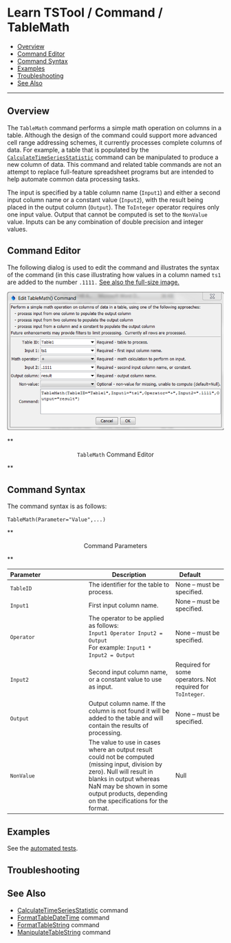 # Learn TSTool / Command / TableMath #

* [Overview](#overview)
* [Command Editor](#command-editor)
* [Command Syntax](#command-syntax)
* [Examples](#examples)
* [Troubleshooting](#troubleshooting)
* [See Also](#see-also)

-------------------------

## Overview ##

The `TableMath` command performs a simple math operation on columns in a table.
Although the design of the command could support more advanced cell range addressing schemes,
it currently processes complete columns of data.
For example, a table that is populated by the [`CalculateTimeSeriesStatistic`](../CalculateTimeSeriesStatistic/CalculateTimeSeriesStatistic)
command can be manipulated to produce a new column of data.
This command and related table commands are not an attempt to replace full-feature spreadsheet
programs but are intended to help automate common data processing tasks.
	
The input is specified by a table column name (`Input1`) and either a second input
column name or a constant value (`Input2`), with the result being placed in the output column (`Output`).
The `ToInteger` operator requires only one input value.
Output that cannot be computed is set to the `NonValue` value.
Inputs can be any combination of double precision and integer values.
	
## Command Editor ##

The following dialog is used to edit the command and illustrates the syntax of the
command (in this case illustrating how values in a column named `ts1` are added to the number `.1111.`
<a href="../TableMath.png">See also the full-size image.</a>

![TableMath](TableMath.png)

**<p style="text-align: center;">
`TableMath` Command Editor
</p>**

## Command Syntax ##

The command syntax is as follows:

```text
TableMath(Parameter="Value",...)
```
**<p style="text-align: center;">
Command Parameters
</p>**

| **Parameter**&nbsp;&nbsp;&nbsp;&nbsp;&nbsp;&nbsp;&nbsp;&nbsp;&nbsp;&nbsp;&nbsp;&nbsp;&nbsp;&nbsp;&nbsp;&nbsp;&nbsp;&nbsp;&nbsp;&nbsp;&nbsp;&nbsp;&nbsp;&nbsp;&nbsp;&nbsp; | **Description** | **Default**&nbsp;&nbsp;&nbsp;&nbsp;&nbsp;&nbsp;&nbsp;&nbsp;&nbsp;&nbsp; |
| --------------|-----------------|----------------- |
|`TableID`|The identifier for the table to process.|None – must be specified.|
|`Input1`|First input column name.|None – must be specified.|
|`Operator`|The operator to be applied as follows:<br>`Input1 Operator Input2 = Output`<br>For example: `Input1 * Input2 = Output`|None – must be specified.|
|`Input2`|Second input column name, or a constant value to use as input.|Required for some operators.  Not required for `ToInteger`.|
|`Output`|Output column name.  If the column is not found it will be added to the table and will contain the results of processing.|None – must be specified.|
|`NonValue`|The value to use in cases where an output result could not be computed (missing input, division by zero).  Null will result in blanks in output whereas NaN may be shown in some output products, depending on the specifications for the format.|Null|

## Examples ##

See the [automated tests](https://github.com/OpenWaterFoundation/cdss-app-tstool-test/tree/master/test/regression/commands/general/TableMath).

## Troubleshooting ##

## See Also ##

* [CalculateTimeSeriesStatistic](../CalculateTimeSeriesStatistic/CalculateTimeSeriesStatistic) command
* [FormatTableDateTime](../FormatTableDateTime/FormatDateTime) command
* [FormatTableString](../FormatTableString/FormatTableString) command
* [ManipulateTableString](../ManipulateTableString/ManipulateTableString) command
